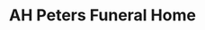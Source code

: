 ---
title: "AH Peters Funeral Home"
url: /grosse-pointe-woods/ah-peters-funeral-home/
shop: funeral directors
---